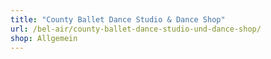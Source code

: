 ```yaml
---
title: "County Ballet Dance Studio & Dance Shop"
url: /bel-air/county-ballet-dance-studio-und-dance-shop/
shop: Allgemein
---
```

